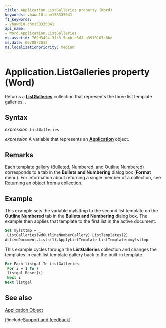 ```yaml
---
title: Application.ListGalleries property (Word)
keywords: vbawd10.chm158335041
f1_keywords:
- vbawd10.chm158335041
api_name:
- Word.Application.ListGalleries
ms.assetid: 769d3494-3fc3-5a4b-e6d1-a3910107c8bd
ms.date: 06/08/2017
ms.localizationpriority: medium
---
```



# Application.ListGalleries property (Word)

Returns a **[ListGalleries](Word.listgalleries.md)** collection that represents the three list template galleries. .


## Syntax

_expression_. `ListGalleries`

_expression_ A variable that represents an **[Application](Word.Application.md)** object. 


## Remarks

Each template gallery (Bulleted, Numbered, and Outline Numbered) corresponds to a tab in the **Bullets and Numbering** dialog box (**Format** menu). For information about returning a single member of a collection, see [Returning an object from a collection](../word/Concepts/Miscellaneous/returning-an-object-from-a-collection-word.md).


## Example

This example sets the variable mylsttmp to the second list template on the **Outline Numbered** tab in the **Bullets and Numbering** dialog box. The example then applies that template to the first list in the active document.


```vb
Set mylsttmp = _ 
 ListGalleries(wdOutlineNumberGallery).ListTemplates(2) 
ActiveDocument.Lists(1).ApplyListTemplate ListTemplate:=mylsttmp
```

This example cycles through the **ListGalleries** collection and changes the templates in each list template gallery back to the built-in template.




```vb
For Each listgal In ListGalleries 
 For i = 1 To 7 
 listgal.Reset(i) 
 Next i 
Next listgal
```


## See also


[Application Object](Word.Application.md)

[!include[Support and feedback](~/includes/feedback-boilerplate.md)]